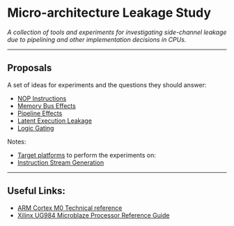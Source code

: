 
# Micro-architecture Leakage Study

*A collection of tools and experiments for investigating side-channel
leakage due to pipelining and other implementation decisions in CPUs.*

---

## Proposals

A set of ideas for experiments and the questions they should answer:
- [NOP Instructions](experiments/nop-instruction/README.md)
- [Memory Bus Effects](experiments/memory-bus/README.md)
- [Pipeline Effects](experiments/pipeline/README.md)
- [Latent Execution Leakage](experiments/latent-leakage/README.md)
- [Logic Gating](experiments/logic-gating/README.md)

Notes:
- [Target platforms](targets/README.md) to perform the experiments on:
- [Instruction Stream Generation](instr-stream-gen/README.md)

---

## Useful Links:

- [ARM Cortex M0 Technical reference](https://developer.arm.com/docs/ddi0432/c)
- [Xilinx UG984 Microblaze Processor Reference Guide](https://www.xilinx.com/support/documentation/sw_manuals/xilinx2018_3/ug984-vivado-microblaze-ref.pdf)
